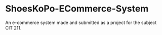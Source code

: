 # ShoesKoPo-ECommerce-System
 An e-commerce system made and submitted as a project for the subject CIT 211.

